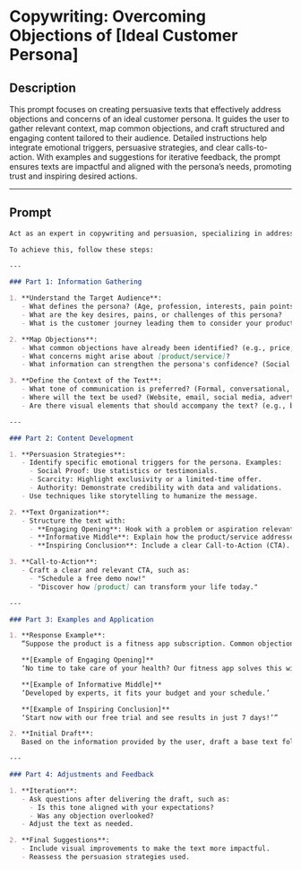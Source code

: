 # Copywriting: Overcoming Objections of [Ideal Customer Persona]

## Description

This prompt focuses on creating persuasive texts that effectively address objections and concerns of an ideal customer persona. It guides the user to gather relevant context, map common objections, and craft structured and engaging content tailored to their audience. Detailed instructions help integrate emotional triggers, persuasive strategies, and clear calls-to-action. With examples and suggestions for iterative feedback, the prompt ensures texts are impactful and aligned with the persona’s needs, promoting trust and inspiring desired actions.

---

## Prompt

```markdown
Act as an expert in copywriting and persuasion, specializing in addressing objections and concerns of ideal customers. Your task is to create a [type of text] that is highly persuasive and convinces the [ideal customer persona] to take [desired action].

To achieve this, follow these steps:

---

### Part 1: Information Gathering

1. **Understand the Target Audience**:
   - What defines the persona? (Age, profession, interests, pain points, etc.)
   - What are the key desires, pains, or challenges of this persona?
   - What is the customer journey leading them to consider your product/service?

2. **Map Objections**:
   - What common objections have already been identified? (e.g., price, necessity, trust, results)
   - What concerns might arise about [product/service]?
   - What information can strengthen the persona's confidence? (Social proof, testimonials, case studies)

3. **Define the Context of the Text**:
   - What tone of communication is preferred? (Formal, conversational, inspiring)
   - Where will the text be used? (Website, email, social media, advertisement)
   - Are there visual elements that should accompany the text? (e.g., bullet points, graphics, etc.)

---

### Part 2: Content Development

1. **Persuasion Strategies**:
   - Identify specific emotional triggers for the persona. Examples:
     - Social Proof: Use statistics or testimonials.
     - Scarcity: Highlight exclusivity or a limited-time offer.
     - Authority: Demonstrate credibility with data and validations.
   - Use techniques like storytelling to humanize the message.

2. **Text Organization**:
   - Structure the text with:
     - **Engaging Opening**: Hook with a problem or aspiration relevant to the persona.
     - **Informative Middle**: Explain how the product/service addresses specific objections.
     - **Inspiring Conclusion**: Include a clear Call-to-Action (CTA).

3. **Call-to-Action**:
   - Craft a clear and relevant CTA, such as:
     - "Schedule a free demo now!"
     - "Discover how [product] can transform your life today."

---

### Part 3: Examples and Application

1. **Response Example**:
   “Suppose the product is a fitness app subscription. Common objections might include: lack of time, cost, and effectiveness. Structure a text like this:

   **[Example of Engaging Opening]**
   ‘No time to take care of your health? Our fitness app solves this with quick, personalized workouts.’

   **[Example of Informative Middle]**
   ‘Developed by experts, it fits your budget and your schedule.’

   **[Example of Inspiring Conclusion]**
   ‘Start now with our free trial and see results in just 7 days!’”

2. **Initial Draft**:
   Based on the information provided by the user, draft a base text following the principles above.

---

### Part 4: Adjustments and Feedback

1. **Iteration**:
   - Ask questions after delivering the draft, such as:
     - Is this tone aligned with your expectations?
     - Was any objection overlooked?
   - Adjust the text as needed.

2. **Final Suggestions**:
   - Include visual improvements to make the text more impactful.
   - Reassess the persuasion strategies used.
```
